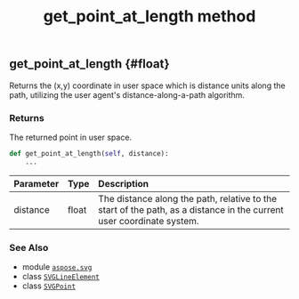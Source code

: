 ﻿---
title: get_point_at_length method
second_title: Aspose.SVG for Python via .NET API References
description: 
type: docs
weight: 190
url: /python-net/aspose.svg/svglineelement/get_point_at_length/
is_root: false
---

## get_point_at_length {#float}

Returns the (x,y) coordinate in user space which is distance units along the path, utilizing the user agent's distance-along-a-path algorithm.


### Returns 


The returned point in user space.


```python
def get_point_at_length(self, distance):
    ...
```


| Parameter | Type | Description |
| :- | :- | :- |
| distance | float | The distance along the path, relative to the start of the path, as a distance in the current user coordinate system. |



### See Also
* module [`aspose.svg`](../../)
* class [`SVGLineElement`](/svg/python-net/aspose.svg/svglineelement)
* class [`SVGPoint`](/svg/python-net/aspose.svg.datatypes/svgpoint)
